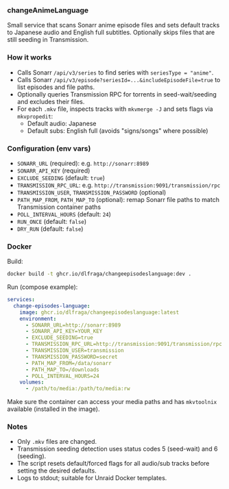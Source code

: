 ### changeAnimeLanguage

Small service that scans Sonarr anime episode files and sets default tracks to Japanese audio and English full subtitles. Optionally skips files that are still seeding in Transmission.

### How it works

- Calls Sonarr `/api/v3/series` to find series with `seriesType = "anime"`.
- Calls Sonarr `/api/v3/episode?seriesId=...&includeEpisodeFile=true` to list episodes and file paths.
- Optionally queries Transmission RPC for torrents in seed-wait/seeding and excludes their files.
- For each `.mkv` file, inspects tracks with `mkvmerge -J` and sets flags via `mkvpropedit`:
  - Default audio: Japanese
  - Default subs: English full (avoids "signs/songs" where possible)

### Configuration (env vars)

- `SONARR_URL` (required): e.g. `http://sonarr:8989`
- `SONARR_API_KEY` (required)
- `EXCLUDE_SEEDING` (default: `true`)
- `TRANSMISSION_RPC_URL`: e.g. `http://transmission:9091/transmission/rpc`
- `TRANSMISSION_USER`, `TRANSMISSION_PASSWORD` (optional)
- `PATH_MAP_FROM`, `PATH_MAP_TO` (optional): remap Sonarr file paths to match Transmission container paths
- `POLL_INTERVAL_HOURS` (default: `24`)
- `RUN_ONCE` (default: `false`)
- `DRY_RUN` (default: `false`)

### Docker

Build:

```bash
docker build -t ghcr.io/dlfraga/changeepisodeslanguage:dev .
```

Run (compose example):

```yaml
services:
  change-episodes-language:
    image: ghcr.io/dlfraga/changeepisodeslanguage:latest
    environment:
      - SONARR_URL=http://sonarr:8989
      - SONARR_API_KEY=YOUR_KEY
      - EXCLUDE_SEEDING=true
      - TRANSMISSION_RPC_URL=http://transmission:9091/transmission/rpc
      - TRANSMISSION_USER=transmission
      - TRANSMISSION_PASSWORD=secret
      - PATH_MAP_FROM=/data/sonarr
      - PATH_MAP_TO=/downloads
      - POLL_INTERVAL_HOURS=24
    volumes:
      - /path/to/media:/path/to/media:rw
```

Make sure the container can access your media paths and has `mkvtoolnix` available (installed in the image).

### Notes

- Only `.mkv` files are changed.
- Transmission seeding detection uses status codes 5 (seed-wait) and 6 (seeding).
- The script resets default/forced flags for all audio/sub tracks before setting the desired defaults.
- Logs to stdout; suitable for Unraid Docker templates.


